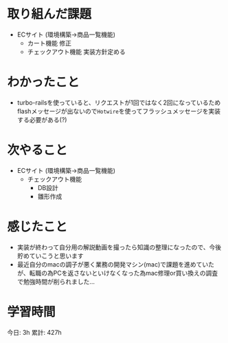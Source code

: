 # 取り組んだ課題 
+ ECサイト (環境構築->商品一覧機能)
  + カート機能 修正
  + チェックアウト機能 実装方針定める
# わかったこと 
+ turbo-railsを使っていると、リクエストが1回ではなく2回になっているためflashメッセージが出ないので`Hotwire`を使ってフラッシュメッセージを実装する必要がある(?)
# 次やること
+ ECサイト (環境構築->商品一覧機能)
  + チェックアウト機能 
    + DB設計
    + 雛形作成
# 感じたこと
+ 実装が終わって自分用の解説動画を撮ったら知識の整理になったので、今後貯めていこうと思います
+ 最近自分のmacの調子が悪く業務の開発マシン(mac)で課題を進めていたが、転職の為PCを返さないといけなくなった為mac修理or買い換えの調査で勉強時間が削られました...
# 学習時間  
今日: 3h 
累計: 427h



